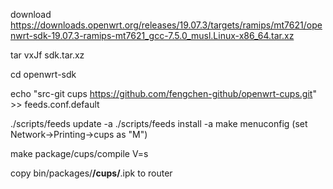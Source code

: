 
download https://downloads.openwrt.org/releases/19.07.3/targets/ramips/mt7621/openwrt-sdk-19.07.3-ramips-mt7621_gcc-7.5.0_musl.Linux-x86_64.tar.xz

tar vxJf sdk.tar.xz

cd openwrt-sdk

echo "src-git cups https://github.com/fengchen-github/openwrt-cups.git" >> feeds.conf.default

./scripts/feeds update -a
./scripts/feeds install -a
make menuconfig (set Network->Printing->cups as "M")

make package/cups/compile V=s

copy bin/packages/**/cups/**.ipk to router
